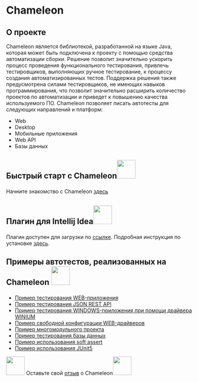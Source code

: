 # Chameleon

## О проекте

Chameleon является библиотекой, разработанной на языке Java, которая может быть подключена к проекту с помощью средства автоматизации сборки. Решение позволит значительно ускорить процесс проведения функционального тестирования, привлечь тестировщиков, выполняющих ручное тестирование, к процессу создания автоматизированных тестов. Поддержка решения также предусмотрена силами тестировщиков, не имеющих навыков программирования, что позволит значительно расширить количество проектов по автоматизации и приведет к повышению качества используемого ПО.
Chameleon позволяет писать автотесты для следующих направлений и платформ:

* Web
* Desktop
* Мобильные приложения
* Web API
* Базы данных



## <p>Быстрый старт с Chameleon<img src="https://user-images.githubusercontent.com/122878672/215529468-27fac55e-4bef-4856-b09a-235e98a8e0e1.png" width="50"></p>
<p>Начните знакомство с Chameleon <a href="https://docs.appline.ru/s/cidtla3ef9ut9rt76m1g/chameleon/d/cidtla3ef9ut9rt76mr0/bystryj-start" >здесь</a></p>

## <p>Плагин для Intellij Idea<img src="https://user-images.githubusercontent.com/122878672/215534228-d17fa259-ca33-46fa-ba0c-18dff947ee69.png" width="50"></p>
<p>Плагин доступен для загрузки по <a href="https://nexus.appline.ru/repository/chameleon-plugin/ru/ibsqa/chameleon/chameleon-plugin/3.5.0/chameleon-plugin-3.5.0.zip" target="_blank" rel="noopener">ссылке</a>. Подробная инструкция по установке <a href="https://docs.appline.ru/s/cidtla3ef9ut9rt76m1g/chameleon/d/cidtla3ef9ut9rt76mr0/bystryj-start?currentPageId=cidtlabef9ut9rt76n5g">здесь</a>.</p>

## <p>Примеры автотестов, реализованных на Chameleon <img src="https://user-images.githubusercontent.com/122878672/215530574-cfbf308f-20ba-4493-9bb3-b7cda3916178.png" width="50"></p>
* [Пример тестирования WEB-приложения](https://github.com/IBSCorp/web-example)
* [Пример тестирования JSON REST API](https://github.com/IBSCorp/rest-api-example)
* [Пример тестирования WINDOWS-приложения при помощи драйвера WINIUM](https://github.com/IBSCorp/winium-example)
* [Пример свободной конфигурации WEB-драйверов](https://github.com/IBSCorp/web-drivers-example)
* [Пример многомодульного проекта](https://github.com/IBSCorp/multimodule-example)
* [Пример тестирования базы данных](https://github.com/IBSCorp/db-example)
* [Пример использования soft assert](https://github.com/IBSCorp/soft-assert-example)
* [Пример использования JUnit5](https://github.com/IBSCorp/junit-example)


<p><img src="https://user-images.githubusercontent.com/122878672/215538501-7daa4ee7-5266-4d77-a7d5-b719aeb54b23.png" width="50"> Оставьте свой <a href="https://docs.google.com/forms/d/e/1FAIpQLSccB3xCKwYzHpgbgQQNy8ZkzhenBGPBVMQJ0L9zLQgC4CxxEg/viewform">отзыв</a> о Chameleon<img src="https://user-images.githubusercontent.com/122878672/215538501-7daa4ee7-5266-4d77-a7d5-b719aeb54b23.png" width="50"></p>